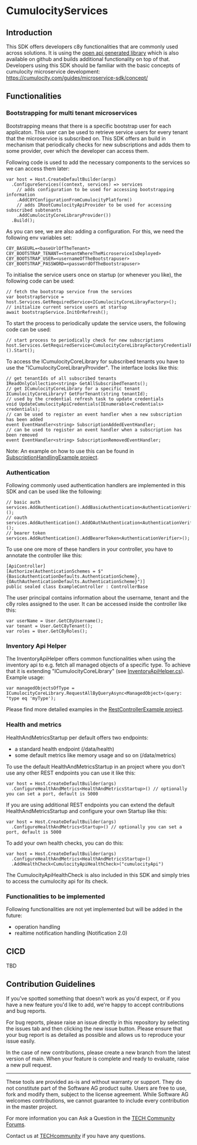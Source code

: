 # CumulocityServices
## Introduction
This SDK offers developers c8y functionalities that are commonly used across solutions. It is using the [open api generated library](https://github.com/SoftwareAG/cumulocity-clients-dotnet) which is also available on github and builds additional functionality on top of that.
Developers using this SDK should be familiar with the basic concepts of cumulocity microservice development: https://cumulocity.com/guides/microservice-sdk/concept/
## Functionalities
### Bootstrapping for multi tenant microservices
Bootstrapping means that there is a specific bootstrap user for each applicaton. This user can be used to retrieve service users for every tenant that the microservice is subscribed on. This SDK offers an build in mechanism that periodically checks for new subscriptions and adds them to some provider, over which the developer can access them. 

Following code is used to add the necessary components to the services so we can access them later:
```
var host = Host.CreateDefaultBuilder(args)
  .ConfigureServices((context, services) => services
    // adds configuration to be used for accessing bootstrapping information
    .AddC8YConfigurationFromCumulocityPlatform()  
    // adds IRootCumulocityApiProvider to be used for accessing subscribed subtenants 
    .AddCumulocityCoreLibraryProvider()) 
  .Build();
```

As you can see, we are also adding a configuration. For this, we need the following env variables set:
```
C8Y_BASEURL=<baseUrlOfTheTenant>
C8Y_BOOTSTRAP_TENANT=<tenantWhereTheMicroserviceIsDeployed>
C8Y_BOOTSTRAP_USER=<usernameOfTheBootstrapuser>
C8Y_BOOTSTRAP_PASSWORD=<passwordOfTheBootstrapuser>
```

To initialise the service users once on startup (or whenever you like), the following code can be used:
```
// fetch the bootstrap service from the services
var bootstrapService = host.Services.GetRequiredService<ICumulocityCoreLibrayFactory>(); 
// initialize current service users at startup
await bootstrapService.InitOrRefresh(); 
```

To start the process to periodically update the service users, the following code can be used:
```
// start process to periodically check for new subscriptions
host.Services.GetRequiredService<CumulocityCoreLibrayFactoryCredentialRefresh>().Start(); 
```

To access the ICumulocityCoreLibrary for subscribed tenants you have to use the "ICumulocityCoreLibraryProvider". The interface looks like this:
```
// get tenantIds of all subscribed tenants
IReadOnlyCollection<string> GetAllSubscribedTenants();
// get ICumulocityCoreLibrary for a specific tenant
ICumulocityCoreLibrary? GetForTenant(string tenantId);
// used by the credential refresh task to update credentials
void UpdateCumulocityApiCredentials(IEnumerable<Credentials> credentials);
// can be used to register an event handler when a new subscription has been added
event EventHandler<string> SubscriptionAddedEventHandler;
// can be used to register an event handler when a subscription has been removed
event EventHandler<string> SubscriptionRemovedEventHandler;
```
Note: An example on how to use this can be found in [SubscriptionHandlingExample project](https://github.com/SoftwareAG/cumulocity-sdk-dotnet/tree/main/src/Examples/SubscriptionHandlingExample).

### Authentication
Following commonly used authentication handlers are implemented in this SDK and can be used like the following:
```
// basic auth
services.AddAuthentication().AddBasicAuthentication<AuthenticationVerifier>(); 
// oauth
services.AddAuthentication().AddOAuthAuthentication<AuthenticationVerifier>();  
// bearer token
services.AddAuthentication().AddBearerToken<AuthenticationVerifier>();
```

To use one ore more of these handlers in your controller, you have to annotate the controller like this:
```
[ApiController]
[Authorize(AuthenticationSchemes = $"{BasicAuthenticationDefaults.AuthenticationScheme},{OAuthAuthenticationDefaults.AuthenticationScheme}")] 
public sealed class ExampleController : ControllerBase
```

The user principal contains information about the username, tenant and the c8y roles assigned to the user. It can be accessed inside the controller like this:
```
var userName = User.GetC8yUsername();
var tenant = User.GetC8yTenant();
var roles = User.GetC8yRoles();
```

### Inventory Api Helper
The InventoryApiHelper offers common functionalities when using the inventory api to e.g. fetch all managed objects of a specific type. To achieve that it is extending "ICumulocityCoreLibrary" (see [InventoryApiHelper.cs](https://github.com/SoftwareAG/cumulocity-sdk-dotnet/blob/main/src/C8yServices/Inventory/InventoryApiHelper.cs)).  
Example usage:
```
var managedObjectsOfType = ICumulocityCoreLibrary.RequestAllByQueryAsync<ManagedObject>(query: "type eq 'myType');
```
Please find more detailed examples in the [RestControllerExample project](https://github.com/SoftwareAG/cumulocity-sdk-dotnet/tree/main/src/Examples/RestControllerExample).

### Health and metrics
HealthAndMetricsStartup per default offers two endpoints:
- a standard health endpoint (/data/health)
- some default metrics like memory usage and so on (/data/metrics)

To use the default HealthAndMetricsStartup in an project where you don't use any other REST endpoints you can use it like this:
```
var host = Host.CreateDefaultBuilder(args)
  .ConfigureHealthAndMetrics<HealthAndMetricsStartup>() // optionally you can set a port, default is 5000
```

If you are using additional REST endpoints you can extend the default HealthAndMetricsStartup and configure your own Startup like this:
```
var host = Host.CreateDefaultBuilder(args)
  .ConfigureHealthAndMetrics<Startup>() // optionally you can set a port, default is 5000
```
To add your own health checks, you can do this:
```
var host = Host.CreateDefaultBuilder(args)
  .ConfigureHealthAndMetrics<HealthAndMetricsStartup>()
  .AddHealthCheck<CumulocityApiHealthCheck>("cumulocityApi")
```
The CumulocityApiHealthCheck is also included in this SDK and simply tries to access the cumulocity api for its check.

### Functionalities to be implemented
Following functionalities are not yet implemented but will be added in the future:
- operation handling
- realtime notification handling (Notification 2.0)

## CICD
TBD

## Contribution Guidelines
If you've spotted something that doesn't work as you'd expect, or if you have a new feature you'd like to add, we're happy to accept contributions and bug reports.

For bug reports, please raise an issue directly in this repository by selecting the issues tab and then clicking the new issue button. Please ensure that your bug report is as detailed as possible and allows us to reproduce your issue easily.

In the case of new contributions, please create a new branch from the latest version of main. When your feature is complete and ready to evaluate, raise a new pull request.

--- 

These tools are provided as-is and without warranty or support. They do not constitute part of the Software AG product suite. Users are free to use, fork and modify them, subject to the license agreement. While Software AG welcomes contributions, we cannot guarantee to include every contribution in the master project.

For more information you can Ask a Question in the [TECH Community Forums](https://tech.forums.softwareag.com/tag/Cumulocity-IoT).

Contact us at [TECHcommunity](mailto:Communities@softwareag.com?subject=Github/SoftwareAG) if you have any questions.
